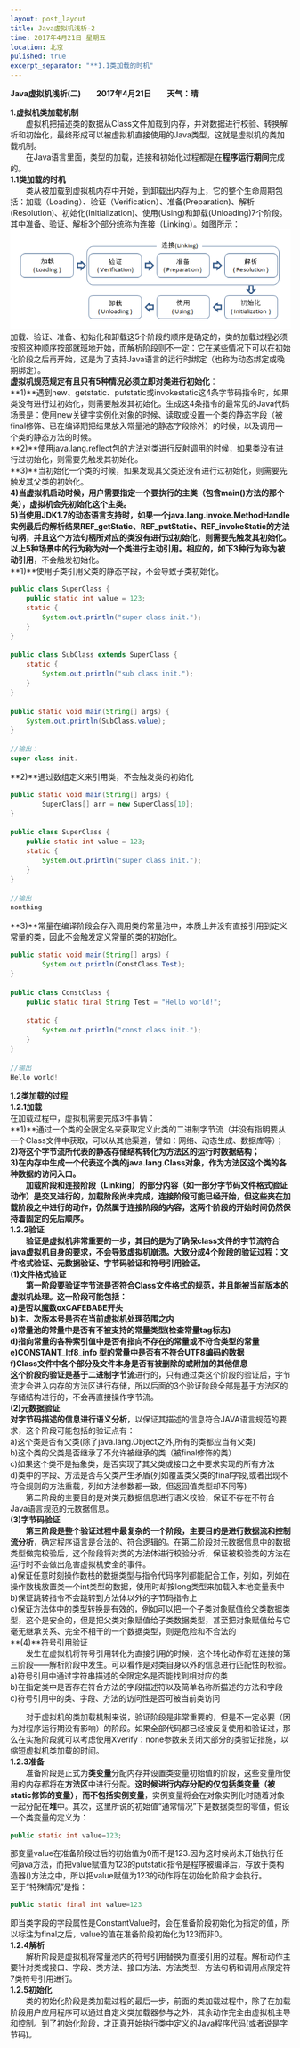 ```yaml
---
layout: post_layout
title: Java虚拟机浅析-2
time: 2017年4月21日 星期五
location: 北京
pulished: true
excerpt_separator: "**1.1类加载的时机"
--- 
```

**Java虚拟机浅析(二)**　　**2017年4月21日**　　**天气：晴**  

**1.虚拟机类加载机制**  
　　虚拟机把描述类的数据从Class文件加载到内存，并对数据进行校验、转换解析和初始化，最终形成可以被虚拟机直接使用的Java类型，这就是虚拟机的类加载机制。  
　　在Java语言里面，类型的加载，连接和初始化过程都是在**程序运行期间**完成的。  
**1.1类加载的时机**  
　　类从被加载到虚拟机内存中开始，到卸载出内存为止，它的整个生命周期包括：加载（Loading）、验证（Verification）、准备(Preparation)、解析(Resolution)、初始化(Initialization)、使用(Using)和卸载(Unloading)7个阶段。其中准备、验证、解析3个部分统称为连接（Linking）。如图所示：  
<img src = "/blog/img/9.png">  
加载、验证、准备、初始化和卸载这5个阶段的顺序是确定的，类的加载过程必须按照这种顺序按部就班地开始，而解析阶段则不一定：它在某些情况下可以在初始化阶段之后再开始，这是为了支持Java语言的运行时绑定（也称为动态绑定或晚期绑定）。  
**虚拟机规范规定有且只有5种情况必须立即对类进行初始化**：  
**1)**遇到new、getstatic、putstatic或invokestatic这4条字节码指令时，如果类没有进行过初始化，则需要触发其初始化。生成这4条指令的最常见的Java代码场景是：使用new关键字实例化对象的时候、读取或设置一个类的静态字段（被final修饰、已在编译期把结果放入常量池的静态字段除外）的时候，以及调用一个类的静态方法的时候。  
**2)**使用java.lang.reflect包的方法对类进行反射调用的时候，如果类没有进行过初始化，则需要先触发其初始化。  
**3)**当初始化一个类的时候，如果发现其父类还没有进行过初始化，则需要先触发其父类的初始化。  
**4)**当虚拟机启动时候，用户需要指定一个要执行的主类（包含main()方法的那个类），虚拟机会先初始化这个主类。  
**5)**当使用JDK1.7的动态语言支持时，如果一个java.lang.invoke.MethodHandle实例最后的解析结果REF_getStatic、REF_putStatic、REF_invokeStatic的方法句柄，并且这个方法句柄所对应的类没有进行过初始化，则需要先触发其初始化。  
以上5种场景中的行为称为对一个类进行**主动引用**。相应的，如下3种行为称为**被动引用**，不会触发初始化。  
**1)**使用子类引用父类的静态字段，不会导致子类初始化。
```Java
public class SuperClass {
    public static int value = 123;
    static {
        System.out.println("super class init.");
    }
}

public class SubClass extends SuperClass {
    static {
        System.out.println("sub class init.");
    }
}

public static void main(String[] args) {    
    System.out.println(SubClass.value);
}

//输出：
super class init.
```
**2)**通过数组定义来引用类，不会触发类的初始化
```Java
public static void main(String[] args) {
        SuperClass[] arr = new SuperClass[10];
}

public class SuperClass {
    public static int value = 123;
    static {
        System.out.println("super class init.");
    }
}

//输出
nonthing
```
**3)**常量在编译阶段会存入调用类的常量池中，本质上并没有直接引用到定义常量的类，因此不会触发定义常量的类的初始化。
```Java
public static void main(String[] args) {
        System.out.println(ConstClass.Test);
}

public class ConstClass {
    public static final String Test = "Hello world!";

    static {
        System.out.println("const class init.");
    }
}

//输出
Hello world!
```
**1.2类加载的过程**  
**1.2.1加载**  
在加载过程中，虚拟机需要完成3件事情：  
**1)**通过一个类的全限定名来获取定义此类的二进制字节流（并没有指明要从一个Class文件中获取，可以从其他渠道，譬如：网络、动态生成、数据库等）；  
**2)**将这个字节流所代表的静态存储结构转化为方法区的运行时数据结构；  
**3)**在内存中生成一个代表这个类的java.lang.Class对象，作为方法区这个类的各种数据的访问入口。  
　　加载阶段和连接阶段（Linking）的部分内容（如一部分字节码文件格式验证动作）是交叉进行的，加载阶段尚未完成，连接阶段可能已经开始，但这些夹在加载阶段之中进行的动作，仍然属于连接阶段的内容，这两个阶段的开始时间仍然保持着固定的先后顺序。  
**1.2.2验证**  
　　验证是虚拟机非常重要的一步，其目的是为了确保class文件的字节流符合java虚拟机自身的要求，不会导致虚拟机崩溃。大致分成4个阶段的验证过程：**文件格式验证**、**元数据验证**、**字节码验证**和**符号引用验证**。  
**(1)**文件格式验证  
　　第一阶段要验证**字节流**是否符合Class文件格式的规范，并且能被当前版本的虚拟机处理。这一阶段可能包括：  
a)是否以魔数oxCAFEBABE开头  
b)主、次版本号是否在当前虚拟机处理范围之内  
c)常量池的常量中是否有不被支持的常量类型(检查常量tag标志)  
d)指向常量的各种索引值中是否有指向不存在的常量或不符合类型的常量  
e)CONSTANT_Itf8_info 型的常量中是否有不符合UTF8编码的数据  
f)Class文件中各个部分及文件本身是否有被删除的或附加的其他信息  
这个阶段的验证是基于**二进制字节流**进行的，只有通过类这个阶段的验证后，字节流才会进入内存的方法区进行存储，所以后面的3个验证阶段全部是基于方法区的存储结构进行的，不会再直接操作字节流。  
**(2)**元数据验证  
对字节码描述的信息进行**语义分析**，以保证其描述的信息符合JAVA语言规范的要求，这个阶段可能包括的验证点有：  
a)这个类是否有父类(除了java.lang.Object之外,所有的类都应当有父类)  
b)这个类的父类是否继承了不允许被继承的类（被final修饰的类）  
c)如果这个类不是抽象类，是否实现了其父类或接口之中要求实现的所有方法  
d)类中的字段、方法是否与父类产生矛盾(列如覆盖类父类的final字段,或者出现不符合规则的方法重载，列如方法参数都一致，但返回值类型却不同等)  
　　第二阶段的主要目的是对类元数据信息进行语义校验，保证不存在不符合Java语言规范的元数据信息。   
**(3)**字节码验证  
　　第三阶段是整个验证过程中最复杂的一个阶段，主要目的是**进行数据流和控制流分析**，确定程序语言是合法的、符合逻辑的。在第二阶段对元数据信息中的数据类型做完校验后，这个阶段将对类的方法体进行校验分析，保证被校验类的方法在运行时不会做出危害虚拟机安全的事件。  
a)保证任意时刻操作数栈的数据类型与指令代码序列都能配合工作，列如，列如在操作数栈放置类一个int类型的数据，使用时却按long类型来加载入本地变量表中  
b)保证跳转指令不会跳转到方法体以外的字节码指令上  
c)保证方法体中的类型转换是有效的，例如可以把一个子类对象赋值给父类数据类型，这个是安全的，但是把父类对象赋值给子类数据类型，甚至把对象赋值给与它毫无继承关系、完全不相干的一个数据类型，则是危险和不合法的   
**(4)**符号引用验证  
　　发生在虚拟机将符号引用转化为直接引用的时候，这个转化动作将在连接的第三阶段——解析阶段中发生。可以看作是对类自身以外的信息进行匹配性的校验。  
a)符号引用中通过字符串描述的全限定名是否能找到相对应的类  
b)在指定类中是否存在符合方法的字段描述符以及简单名称所描述的方法和字段  
c)符号引用中的类、字段、方法的访问性是否可被当前类访问  

　　对于虚拟机的类加载机制来说，验证阶段是非常重要的，但是不一定必要（因为对程序运行期没有影响）的阶段。如果全部代码都已经被反复使用和验证过，那么在实施阶段就可以考虑使用Xverify：none参数来关闭大部分的类验证措施，以缩短虚拟机类加载的时间。  
**1.2.3准备**  
　　准备阶段是正式为**类变量**分配内存并设置类变量初始值的阶段，这些变量所使用的内存都将在**方法区**中进行分配。**这时候进行内存分配的仅包括类变量（被static修饰的变量），而不包括实例变量**，实例变量将会在对象实例化时随着对象一起分配在**堆**中。其次，这里所说的初始值“通常情况”下是数据类型的零值，假设一个类变量的定义为：
```Java  
public static int value=123;
```
那变量value在准备阶段过后的初始值为0而不是123.因为这时候尚未开始执行任何java方法，而把value赋值为123的putstatic指令是程序被编译后，存放于类构造器()方法之中，所以把value赋值为123的动作将在初始化阶段才会执行。   
至于“特殊情况”是指：
```Java 
public static final int value=123
```
即当类字段的字段属性是ConstantValue时，会在准备阶段初始化为指定的值，所以标注为final之后，value的值在准备阶段初始化为123而非0。  
**1.2.4解析**  
　　解析阶段是虚拟机将常量池内的符号引用替换为直接引用的过程。解析动作主要针对类或接口、字段、类方法、接口方法、方法类型、方法句柄和调用点限定符7类符号引用进行。  
**1.2.5初始化**  
　　类的初始化阶段是类加载过程的最后一步，前面的类加载过程中，除了在加载阶段用户应用程序可以通过自定义类加载器参与之外，其余动作完全由虚拟机主导和控制。到了初始化阶段，才正真开始执行类中定义的Java程序代码(或者说是字节码)。  






